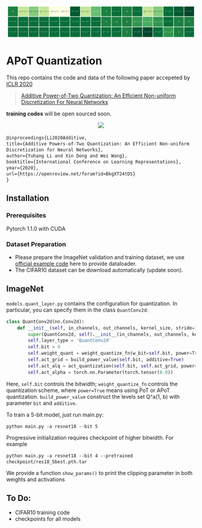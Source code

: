 ![Figure generate by visualize.py](ImageNet/weight_visual.png?raw=True)

# APoT Quantization

This repo contains the code and data of the following paper accepeted by [ICLR 2020](https://openreview.net/group?id=ICLR.cc/2020/Conference)

> [Additive Power-of-Two Quantization: An Efficient Non-uniform Discretization For Neural Networks](https://openreview.net/pdf?id=BkgXT24tDS)

**training codes** will be open sourced soon.

<p align="center">
  <img src="https://i.imgur.com/0oxm19W.png">
</p>

```
@inproceedings{Li2020Additive,
title={Additive Powers-of-Two Quantization: An Efficient Non-uniform Discretization for Neural Networks},
author={Yuhang Li and Xin Dong and Wei Wang},
booktitle={International Conference on Learning Representations},
year={2020},
url={https://openreview.net/forum?id=BkgXT24tDS}
}
```

## Installation

### Prerequisites

Pytorch 1.1.0 with CUDA

### Dataset Preparation

* Please prepare the ImageNet validation and training dataset, we use [official example code](https://github.com/pytorch/examples/blob/master/imagenet/main.py) here to provide dataloader. 
* The CIFAR10 dataset can be download automatically (update soon). 

## ImageNet

`models.quant_layer.py` contains the configuration for quantization. In particular, you can specify them in the class `QuantConv2d`:

```python
class QuantConv2d(nn.Conv2d):
    def __init__(self, in_channels, out_channels, kernel_size, stride=1, padding=0, dilation=1, groups=1, bias=False):
        super(QuantConv2d, self).__init__(in_channels, out_channels, kernel_size, stride, padding, dilation, groups, bias)
        self.layer_type = 'QuantConv2d'
        self.bit = 4
        self.weight_quant = weight_quantize_fn(w_bit=self.bit, power=True)
        self.act_grid = build_power_value(self.bit, additive=True)
        self.act_alq = act_quantization(self.bit, self.act_grid, power=True)
        self.act_alpha = torch.nn.Parameter(torch.tensor(8.0))
```

Here, `self.bit`  controls the bitwidth;  `weight_quantize_fn` controls the quantization scheme, where `power=True` means using PoT or APoT quantization. `build_power_value` construct the levels set Q^a(1, b) with parameter `bit` and `additive`. 

To train a 5-bit model, just run main.py:

```bas
python main.py -a resnet18 --bit 5
```

Progressive initialization requires checkpoint of higher bitwidth. For example

```ba
python main.py -a resnet18 --bit 4 --pretrained checkpoint/res18_5best.pth.tar
```

We provide a function `show_params()` to print the clipping parameter in both weights and activations



## To Do:

- CIFAR10 training code
- checkpoints for all models